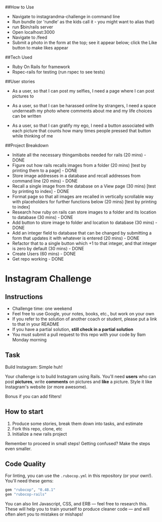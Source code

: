 ##How to Use

- Navigate to instagrandma-challenge in command line
- Run bundle (or 'rundle' as the kids call it - you might want to alias that)
- run $bin/rails server
- Open localhost:3000
- Navigate to /feed
- Submit a photo in the form at the top; see it appear below; click the Like button to make likes appear

##Tech Used

- Ruby On Rails for framework
- Rspec-rails for testing (run rspec to see tests)


##User stories

* As a user, so that I can post my selfies, I need a page where I can post pictures to

* As a user, so that I can be harassed online by strangers, I need a space underneath my photo where comments about me and my life choices can be written

* As a user, so that I can gratify my ego, I need a button associated with each picture that counts how many times people pressed that button while thinking of me


##Project Breakdown

* Initiate all the necessary thingamibobs needed for rails (20 mins) - DONE
* Figure out how rails recalls images from a folder (20 mins) [test by printing them to a page] - DONE
* Store image addresses in a database and recall addresses from command line (20 mins) - DONE
* Recall a single image from the database on a View page (30 mins) [test by printing to index] - DONE
* Format page so that all images are recalled in vertically  scrollable way with placeholders for further functions below (20 mins) [test by printing to index]
* Research how ruby on rails can store images to a folder and its location to database (30 mins) - DONE
* Add button to store image to folder and location to database (30 mins) - DONE
* Add an integer field to database that can be changed by submitting a form that updates it with whatever is entered (20 mins) - DONE
* Refactor that to a single button which +1 to that integer, and that integer is zero by default (30 mins) - DONE
* Create Users (60 mins) - DONE
* Get repo working - DONE



Instagram Challenge
===================

## Instructions

* Challenge time: one weekend
* Feel free to use Google, your notes, books, etc., but work on your own
* If you refer to the solution of another coach or student, please put a link to that in your README
* If you have a partial solution, **still check in a partial solution**
* You must submit a pull request to this repo with your code by 9am Monday morning

## Task

Build Instagram: Simple huh!

Your challenge is to build Instagram using Rails. You'll need **users** who can post **pictures**, write **comments** on pictures and **like** a picture. Style it like Instagram's website (or more awesome).

Bonus if you can add filters!

## How to start

1. Produce some stories, break them down into tasks, and estimate
2. Fork this repo, clone, etc
3. Initialize a new rails project

Remember to proceed in small steps! Getting confused? Make the steps even smaller.

## Code Quality

For linting, you can use the `.rubocop.yml` in this repository (or your own!).
You'll need these gems:

```ruby
gem "rubocop", "0.48.1"
gem "rubocop-rails"
```

You can also lint Javascript, CSS, and ERB — feel free to research this. These
will help you to train yourself to produce cleaner code — and will often alert
you to mistakes or mishaps!
